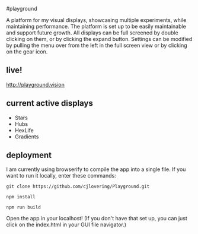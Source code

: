 #playground

A platform for my visual displays, showcasing multiple experiments,
while maintaining performance. The platform is set up to be easily
maintainable and support future growth. All displays can be full screened
by double clicking on them, or by clicking the expand button. Settings
can be modified by pulling the menu over from the left in the full screen
view or by clicking on the gear icon.

## live!
http://playground.vision

## current active displays
* Stars
* Hubs
* HexLife
* Gradients

## deployment
I am currently using browserify to compile the app into a single file. If you want to run it locally, enter these commands:

```git
git clone https://github.com/cjlovering/Playground.git
```
```node
npm install
```
```node
npm run build
```

Open the app in your localhost! (If you don't have that set up, you can just click on
the index.html in your GUI file navigator.)
